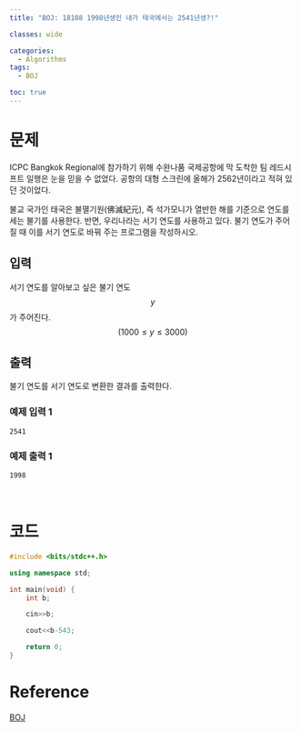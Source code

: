 ```yaml
---
title: "BOJ: 18108 1998년생인 내가 태국에서는 2541년생?!"

classes: wide

categories:
  - Algorithms
tags:
  - BOJ

toc: true
---
```


# 문제

ICPC Bangkok Regional에 참가하기 위해 수완나품 국제공항에 막 도착한 팀 레드시프트 일행은 눈을 믿을 수 없었다. 공항의 대형 스크린에 올해가 2562년이라고 적혀 있던 것이었다.

불교 국가인 태국은 불멸기원(佛滅紀元), 즉 석가모니가 열반한 해를 기준으로 연도를 세는 불기를 사용한다. 반면, 우리나라는 서기 연도를 사용하고 있다. 불기 연도가 주어질 때 이를 서기 연도로 바꿔 주는 프로그램을 작성하시오.

## 입력

서기 연도를 알아보고 싶은 불기 연도 $$y$$가 주어진다. $$(1000 \leq y \leq 3000)$$

## 출력

불기 연도를 서기 연도로 변환한 결과를 출력한다.

### 예제 입력 1

```shell
2541
```

### 예제 출력 1

```shell
1998
```

<br/>

# 코드

```cpp
#include <bits/stdc++.h>

using namespace std;

int main(void) {
    int b;

    cin>>b;

    cout<<b-543;

    return 0;
}
```

# Reference

[BOJ](https://www.acmicpc.net/problem/18108)